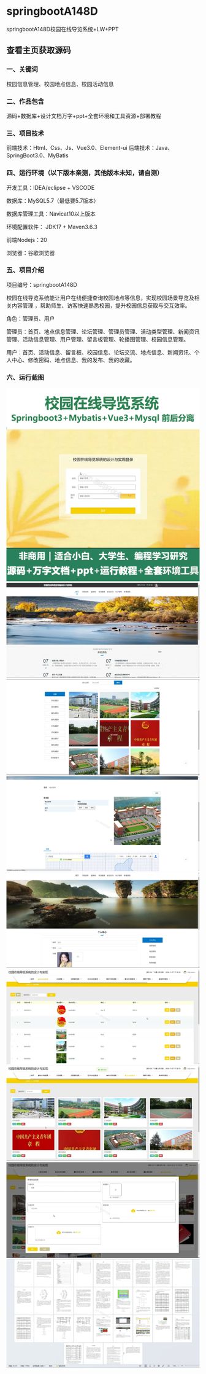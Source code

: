 # springbootA148D
springbootA148D校园在线导览系统+LW+PPT
 
## 查看主页获取源码

### 一、关键词
校园信息管理、校园地点信息、校园活动信息

### 二、作品包含
源码+数据库+设计文档万字+ppt+全套环境和工具资源+部署教程

### 三、项目技术
前端技术：Html、Css、Js、Vue3.0、Element-ui 
后端技术：Java、SpringBoot3.0、MyBatis

### 四、运行环境（以下版本亲测，其他版本未知，请自测）
开发工具：IDEA/eclipse  + VSCODE

数据库：MySQL5.7（最低要5.7版本）

数据库管理工具：Navicat10以上版本

环境配置软件： JDK17 + Maven3.6.3

前端Nodejs：20

浏览器：谷歌浏览器

### 五、项目介绍
项目编号：springbootA148D

校园在线导览系统能让用户在线便捷查询校园地点等信息，实现校园场景导览及相关内容管理 ，帮助师生、访客快速熟悉校园，提升校园信息获取与交互效率。

角色：管理员、用户

管理员：首页、地点信息管理、论坛管理、管理员管理、活动类型管理、新闻资讯管理、活动信息管理、用户管理、留言板管理、轮播图管理、校园信息管理。

用户：首页、活动信息、留言板、校园信息、论坛交流、地点信息、新闻资讯、个人中心、修改密码、地点信息、我的发布、我的收藏。


### 六、运行截图
![cover.png](./cover.png)
![1.png](./1.png)
![2.png](./2.png)
![3.png](./3.png)
![4.png](./4.png)
![5.png](./5.png)
![6.png](./6.png)
![7.png](./7.png)
![8.png](./8.png)

